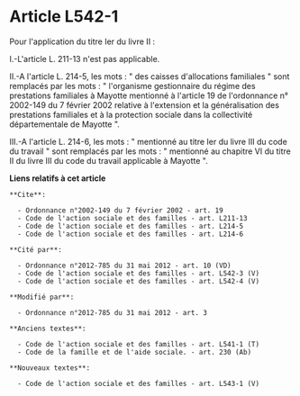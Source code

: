 # Article L542-1

Pour l'application du titre Ier du livre II : 

I.-L'article L. 211-13 n'est pas applicable. 

II.-A l'article L. 214-5, les mots : " des caisses d'allocations familiales " sont remplacés par les mots : " l'organisme
gestionnaire du régime des prestations familiales à Mayotte mentionné à l'article 19 de l'ordonnance n° 2002-149 du 7 février
2002 relative à l'extension et la généralisation des prestations familiales et à la protection sociale dans la collectivité
départementale de Mayotte ". 

III.-A l'article L. 214-6, les mots : " mentionné au titre Ier du livre III du code du travail " sont remplacés par les
mots : " mentionné au chapitre VI du titre II du livre III du code du travail applicable à Mayotte ".

**Liens relatifs à cet article**

	**Cite**:

	  - Ordonnance n°2002-149 du 7 février 2002 - art. 19
	  - Code de l'action sociale et des familles - art. L211-13
	  - Code de l'action sociale et des familles - art. L214-5
	  - Code de l'action sociale et des familles - art. L214-6

	**Cité par**:

	  - Ordonnance n°2012-785 du 31 mai 2012 - art. 10 (VD)
	  - Code de l'action sociale et des familles - art. L542-3 (V)
	  - Code de l'action sociale et des familles - art. L542-4 (V)

	**Modifié par**:

	  - Ordonnance n°2012-785 du 31 mai 2012 - art. 3

	**Anciens textes**:

	  - Code de l'action sociale et des familles - art. L541-1 (T)
	  - Code de la famille et de l'aide sociale. - art. 230 (Ab)

	**Nouveaux textes**:

	  - Code de l'action sociale et des familles - art. L543-1 (V)
